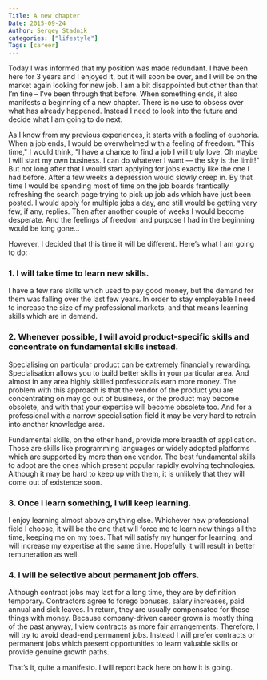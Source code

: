 ```yaml
---
Title: A new chapter
Date: 2015-09-24
Author: Sergey Stadnik
categories: ["lifestyle"]
Tags: [career]
---
```


Today I was informed that my position was made redundant. I have been here for 3 years and I enjoyed it, but it will soon be over, and I will be on the market again looking for new job. I am a bit disappointed but other than that I’m fine – I’ve been through that before. When something ends, it also manifests a beginning of a new chapter. There is no use to obsess over what has already happened. Instead I need to look into the future and decide what I am going to do next.
<!-- more -->

As I know from my previous experiences, it starts with a feeling of euphoria. When a job ends, I would be overwhelmed with a feeling of freedom. "This time," I would think, "I have a chance to find a job I will truly love. Oh maybe I will start my own business. I can do whatever I want &mdash; the sky is the limit!" But not long after that I would start applying for jobs exactly like the one I had before. After a few weeks a depression would slowly creep in. By that time I would be spending most of time on the job boards frantically refreshing the search page trying to pick up job ads which have just been posted. I would apply for multiple jobs a day, and still would be getting very few, if any, replies. Then after another couple of weeks I would become desperate. And the feelings of freedom and purpose I had in the beginning would be long gone&hellip;

However, I decided that this time it will be different. Here’s what I am going to do:

### 1. I will take time to learn new skills.

I have a few rare skills which used to pay good money, but the demand for them was falling over the last few years. In order to stay employable I need to increase the size of my professional markets, and that means learning skills which are in demand.

### 2. Whenever possible, I will avoid product-specific skills and concentrate on fundamental skills instead.

Specialising on particular product can be extremely financially rewarding. Specialisation allows you to build better skills in your particular area. And almost in any area highly skilled professionals earn more money. The problem with this approach is that the vendor of the product you are concentrating on may go out of business, or the product may become obsolete, and with that your expertise will become obsolete too. And for a professional with a narrow specialisation field it may be very hard to retrain into another knowledge area.

Fundamental skills, on the other hand, provide more breadth of application. Those are skills like programming languages or widely adopted platforms which are supported by more than one vendor. The best fundamental skills to adopt are the ones which present popular rapidly evolving technologies. Although it may be hard to keep up with them, it is unlikely that they will come out of existence soon.

### 3. Once I learn something, I will keep learning.

I enjoy learning almost above anything else. Whichever new professional field I choose, it will be the one that will force me to learn new things all the time, keeping me on my toes. That will satisfy my hunger for learning, and will increase my expertise at the same time. Hopefully it will result in better remuneration as well.

### 4. I will be selective about permanent job offers.

Although contract jobs may last for a long time, they are by definition temporary. Contractors agree to forego bonuses, salary increases, paid annual and sick leaves. In return, they are usually compensated for those things with money. Because company-driven career grown is mostly thing of the past anyway, I view contracts as more fair arrangements. Therefore, I will try to avoid dead-end permanent jobs. Instead I will prefer contracts or permanent jobs which present opportunities to learn valuable skills or provide genuine growth paths.

That’s it, quite a manifesto. I will report back here on how it is going.
